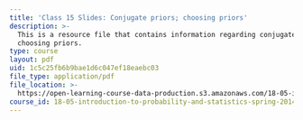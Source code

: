 ```yaml
---
title: 'Class 15 Slides: Conjugate priors; choosing priors'
description: >-
  This is a resource file that contains information regarding conjugate priors;
  choosing priors.
type: course
layout: pdf
uid: 1c5c25fb6b9bae1d6c047ef18eaebc03
file_type: application/pdf
file_location: >-
  https://open-learning-course-data-production.s3.amazonaws.com/18-05-introduction-to-probability-and-statistics-spring-2014/1c5c25fb6b9bae1d6c047ef18eaebc03_MIT18_05S14_class15slides.pdf
course_id: 18-05-introduction-to-probability-and-statistics-spring-2014
---
```

